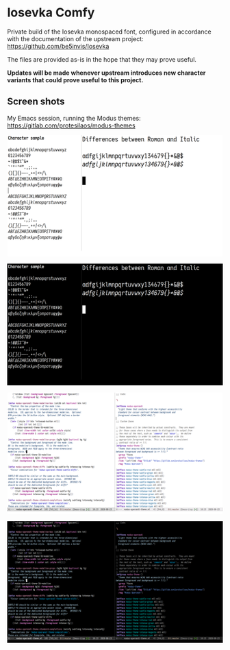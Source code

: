 Iosevka Comfy
=============

Private build of the Iosevka monospaced font, configured in accordance
with the documentation of the upstream project:
https://github.com/be5invis/Iosevka

The files are provided as-is in the hope that they may prove useful.

**Updates will be made whenever upstream introduces new character
variants that could prove useful to this project.**

Screen shots
------------

My Emacs session, running the Modus themes:
https://gitlab.com/protesilaos/modus-themes

![iosevka-comfy-sample-light](./screenshots/iosevka-comfy-sample-light.png)

![iosevka-comfy-sample-dark](./screenshots/iosevka-comfy-sample-dark.png)

![iosevka-comfy-sample-code-light](./screenshots/iosevka-comfy-sample-code-light.png)

![iosevka-comfy-sample-code-dark](./screenshots/iosevka-comfy-sample-code-dark.png)
